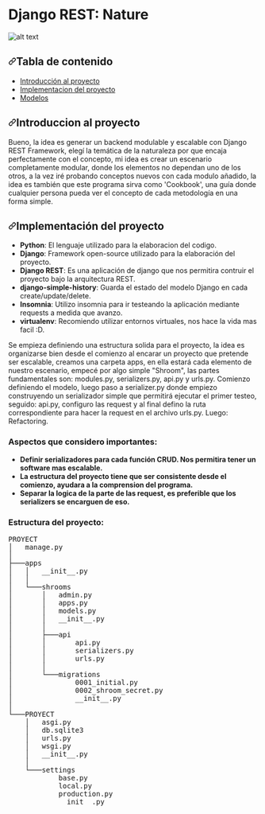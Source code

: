 <h1> Django REST: Nature </h1>

![alt text](https://github.com/NicolasMuras/Django_REST_Nature/blob/main/images/elements.jpg?raw=true)

<h2><a id="user-content-tabla-de-contenido" class="anchor" aria-hidden="true" href="#tabla-de-contenido"><svg class="octicon octicon-link" viewBox="0 0 16 16" version="1.1" width="16" height="16" aria-hidden="true"><path fill-rule="evenodd" d="M7.775 3.275a.75.75 0 001.06 1.06l1.25-1.25a2 2 0 112.83 2.83l-2.5 2.5a2 2 0 01-2.83 0 .75.75 0 00-1.06 1.06 3.5 3.5 0 004.95 0l2.5-2.5a3.5 3.5 0 00-4.95-4.95l-1.25 1.25zm-4.69 9.64a2 2 0 010-2.83l2.5-2.5a2 2 0 012.83 0 .75.75 0 001.06-1.06 3.5 3.5 0 00-4.95 0l-2.5 2.5a3.5 3.5 0 004.95 4.95l1.25-1.25a.75.75 0 00-1.06-1.06l-1.25 1.25a2 2 0 01-2.83 0z"></path></svg></a>Tabla de contenido
</h2>
<ul>
  <li><a href="#introduccion-al-proyecto">Introducción al proyecto</a></li>
  <li><a href="#implementaci%C3%B3n-del-proyecto">Implementacion del proyecto</a></li>
  <li><a href="#modelos">Modelos</a></li>
</ul>

<h2><a id="user-content-introduccion-al-proyecto" class="anchor" aria-hidden="true" href="#introduccion-al-proyecto"><svg class="octicon octicon-link" viewBox="0 0 16 16" version="1.1" width="16" height="16" aria-hidden="true"><path fill-rule="evenodd" d="M7.775 3.275a.75.75 0 001.06 1.06l1.25-1.25a2 2 0 112.83 2.83l-2.5 2.5a2 2 0 01-2.83 0 .75.75 0 00-1.06 1.06 3.5 3.5 0 004.95 0l2.5-2.5a3.5 3.5 0 00-4.95-4.95l-1.25 1.25zm-4.69 9.64a2 2 0 010-2.83l2.5-2.5a2 2 0 012.83 0 .75.75 0 001.06-1.06 3.5 3.5 0 00-4.95 0l-2.5 2.5a3.5 3.5 0 004.95 4.95l1.25-1.25a.75.75 0 00-1.06-1.06l-1.25 1.25a2 2 0 01-2.83 0z"></path></svg></a>Introduccion al proyecto</h2>

Bueno, la idea es generar un backend modulable y escalable con Django REST Framework, elegí la temática de la naturaleza por que encaja perfectamente con el concepto, mi idea es crear un escenario completamente modular, donde los elementos no dependan uno de los otros, a la vez iré probando conceptos nuevos con cada modulo añadido, la idea es también que este programa sirva como 'Cookbook', una guía donde cualquier persona pueda ver el concepto de cada metodología en una forma simple.

<h2><a id="user-content-implementación-del-proyecto" class="anchor" aria-hidden="true" href="#implementación-del-proyecto"><svg class="octicon octicon-link" viewBox="0 0 16 16" version="1.1" width="16" height="16" aria-hidden="true"><path fill-rule="evenodd" d="M7.775 3.275a.75.75 0 001.06 1.06l1.25-1.25a2 2 0 112.83 2.83l-2.5 2.5a2 2 0 01-2.83 0 .75.75 0 00-1.06 1.06 3.5 3.5 0 004.95 0l2.5-2.5a3.5 3.5 0 00-4.95-4.95l-1.25 1.25zm-4.69 9.64a2 2 0 010-2.83l2.5-2.5a2 2 0 012.83 0 .75.75 0 001.06-1.06 3.5 3.5 0 00-4.95 0l-2.5 2.5a3.5 3.5 0 004.95 4.95l1.25-1.25a.75.75 0 00-1.06-1.06l-1.25 1.25a2 2 0 01-2.83 0z"></path></svg></a>Implementación del proyecto</h2>
<ul>
<li><strong>Python</strong>: El lenguaje utilizado para la elaboracion del codigo.</li>
<li><strong>Django</strong>: Framework open-source utilizado para la elaboración del proyecto.</li>
<li><strong>Django REST</strong>: Es una aplicación de django que nos permitira contruir el proyecto bajo la arquitectura REST.</li>
<li><strong>django-simple-history</strong>: Guarda el estado del modelo Django en cada create/update/delete.</li>
<li><strong>Insomnia</strong>: Utilizo insomnia para ir testeando la aplicación mediante requests a medida que avanzo.</li>
<li><strong>virtualenv</strong>: Recomiendo utilizar entornos virtuales, nos hace la vida mas facil :D.</li>
</ul>

Se empieza definiendo una estructura solida para el proyecto, la idea es organizarse bien desde el comienzo al encarar un proyecto que pretende ser escalable, creamos una carpeta apps, en ella estará cada elemento de nuestro escenario, empecé por algo simple "Shroom", las partes fundamentales son: modules.py, serializers.py, api.py y urls.py.
Comienzo definiendo el modelo, luego paso a serializer.py donde empiezo construyendo un serializador simple que permitirá ejecutar el primer testeo, seguido: api.py, configuro las request y al final defino la ruta correspondiente para hacer la request en el archivo urls.py. Luego: Refactoring.

<h3>Aspectos que considero importantes:</h3>
<ul>
<li><strong>Definir serializadores para cada función CRUD. Nos permitira tener un software mas escalable.</strong></li>
<li><strong>La estructura del proyecto tiene que ser consistente desde el comienzo, ayudara a la comprension del programa.</strong></li>
<li><strong>Separar la logica de la parte de las request, es preferible que los serializers se encarguen de eso.</strong></li>
</ul>

<h3>Estructura del proyecto:</h3>

<pre>
PROYECT
│   manage.py
│
├───apps
│   │   __init__.py
│   │
│   └───shrooms
│       │   admin.py
│       │   apps.py
│       │   models.py
│       │   __init__.py
│       │
│       ├───api
│       │       api.py
│       │       serializers.py
│       │       urls.py
│       │
│       └───migrations
│               0001_initial.py
│               0002_shroom_secret.py
│               __init__.py
│
└───PROYECT
    │   asgi.py
    │   db.sqlite3
    │   urls.py
    │   wsgi.py
    │   __init__.py
    │
    └───settings
            base.py
            local.py
            production.py
            __init__.py
</pre>
